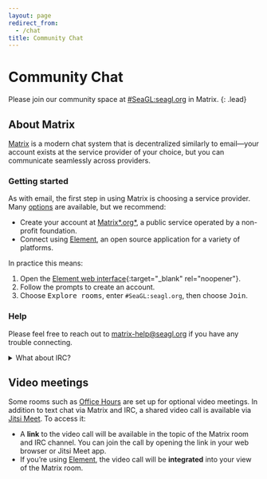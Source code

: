 ```yaml
---
layout: page
redirect_from:
  - /chat
title: Community Chat
---
```


# Community Chat

Please join our community space at [#SeaGL:seagl.org] in Matrix.
{: .lead}

## About Matrix

[Matrix] is a modern chat system that is decentralized similarly to email—your account exists at the service provider of your choice, but you can communicate seamlessly across providers.

### Getting started

As with email, the first step in using Matrix is choosing a service provider. Many [options][Matrix options] are available, but we recommend:

  - Create your account at [Matrix*.org*][Matrix.org], a public service operated by a non-profit foundation.
  - Connect using [Element], an open source application for a variety of platforms.

In practice this means:

 1. Open the [Element web interface]{:target="_blank" rel="noopener"}.
 1. Follow the prompts to create an account.
 1. Choose <samp>Explore rooms</samp>, enter `#SeaGL:seagl.org`, then choose <samp>Join</samp>.

### Help

Please feel free to reach out to <matrix-help@seagl.org> if you have any trouble connecting.

<details markdown="1"><summary>What about IRC?</summary>

In the past SeaGL’s community chat was [bridged][Matrix bridges] between Matrix and IRC, but maintaining this was technically challenging and it fell into disuse. If you’d like to help restore it, please get in touch!

</details>

## Video meetings

Some rooms such as [Office Hours] are set up for optional video meetings. In addition to text chat via Matrix and IRC, a shared video call is available via [Jitsi Meet]. To access it:

  - A **link** to the video call will be available in the topic of the Matrix room and IRC channel. You can join the call by opening the link in your web browser or Jitsi Meet app.
  - If you’re using [Element], the video call will be **integrated** into your view of the Matrix room.


[#SeaGL:seagl.org]: https://matrix.to/#/#SeaGL:seagl.org
[Element]: https://element.io/
[Element web interface]: https://app.element.io/
[Jitsi Meet]: https://jitsi.org/jitsi-meet/
[Matrix]: https://matrix.org/
[Matrix.org]: https://matrix.org/about/
[Matrix bridges]: https://matrix.org/bridges/
[Matrix options]: https://matrix.org/try-matrix/
[Office Hours]: /cfp
